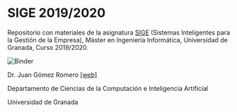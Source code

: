 # SIGE 2019/2020
Repositorio con materiales de la asignatura [SIGE](http://masteres.ugr.es/ing-informatica/pages/info_academica/guias/curso_actual/2semestre/ficha_masterii_sige_100404/!) (Sistemas Inteligentes para la Gestión de la Empresa), Máster en Ingeniería Informática, Universidad de Granada, Curso 2019/2020.

![Binder](https://mybinder.org/badge_logo.svg)

Dr. Juan Gómez Romero [[web]](http://decsai.ugr.es/~jgomez)

Departamento de Ciencias de la Computación e Inteligencia Artificial

Universidad de Granada

